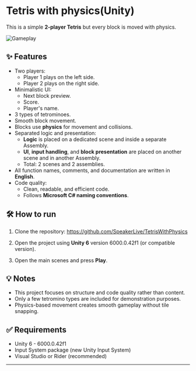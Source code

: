 # Tetris with physics(Unity)

This is a simple **2-player Tetris** but every block is moved with physics.

![Gameplay](Assets/Gifs/gameplay.gif)

## ✨ Features

- Two players:
    - Player 1 plays on the left side.
    - Player 2 plays on the right side.
- Minimalistic UI:
    - Next block preview.
    - Score.
    - Player's name.
- 3 types of tetrominoes.
- Smooth block movement.
- Blocks use **physics** for movement and collisions.
- Separated logic and presentation:
    - **Logic** is placed on a dedicated scene and inside a separate Assembly.
    - **UI**, **input handling**, and **block presentation** are placed on another scene and in another Assembly.
    - Total: 2 scenes and 2 assemblies.
- All function names, comments, and documentation are written in **English**.
- Code quality:
    - Clean, readable, and efficient code.
    - Follows **Microsoft C# naming conventions**.

## 🛠️ How to run

1. Clone the repository:
https://github.com/SpeakerLive/TetrisWithPhysics

2. Open the project using **Unity 6** version 6000.0.42f1 (or compatible version).
3. Open the main scenes and press **Play**.

## 💡 Notes

- This project focuses on structure and code quality rather than content.
- Only a few tetromino types are included for demonstration purposes.
- Physics-based movement creates smooth gameplay without tile snapping.

## ✅ Requirements

- Unity 6 - 6000.0.42f1
- Input System package (new Unity Input System)
- Visual Studio or Rider (recommended)

---

